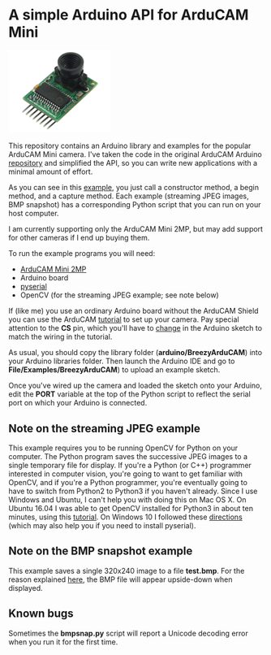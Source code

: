 # A simple Arduino API for ArduCAM Mini

<img src="image.png" width=200>

This repository contains an Arduino library and examples for the popular ArduCAM Mini camera. 
I've taken the code in the original ArduCAM Arduino [repository](https://github.com/ArduCAM/Arduino) 
and simplified the API, so you can write new applications with a minimal amount of effort.  

As you can see in this 
<a href="https://github.com/simondlevy/BreezyArduCAM/blob/master/examples/JPEGStream/JPEGStream.ino#L27-L45">
example</a>,
you just call a constructor method, a begin method, and a capture method.
Each example
(streaming JPEG images, BMP snapshot) has a corresponding Python script that you can run on your host 
computer.

I am currently supporting only the ArduCAM Mini 2MP, but may add support for other cameras if I end
up buying them.

To run the example programs you will need:

<ul>
<li> <a href="http://www.arducam.com/tag/arducam-mini">ArduCAM Mini 2MP</a>
<li> Arduino board
<li> <a href="https://pypi.python.org/pypi/pyserial">pyserial</a>
<li> OpenCV (for the streaming JPEG example; see note below)
</ul>

If (like me) you use an ordinary Arduino board without the ArduCAM Shield you can use the ArduCAM 
[tutorial](http://www.arducam.com/knowledge-base/category/tutorial/arduino/) to set up your camera.
Pay special attention to the <b>CS</b> pin, which you'll have to 
[change](http://www.arducam.com/wp-content/uploads/2017/06/cs.jpg) in the Arduino
sketch to match the wiring in the tutorial.

As usual, you should copy the library folder (<b>arduino/BreezyArduCAM</b>) into your Arduino libraries folder.
Then launch the Arduino IDE and go to <b>File/Examples/BreezyArduCAM</b>) to upload an example sketch.

Once you've wired up the camera and loaded the sketch onto your Arduino, edit the <b>PORT</b> variable
at the top of the Python script to reflect the serial port on which your Arduino is connected.

<h2>Note on the streaming JPEG example</h2>

This example requires you to be running OpenCV for Python on your computer.  The Python program saves the
successive JPEG images to a single temporary file for display.  If you're a
Python (or C++) programmer interested in computer vision, you're going to want
to get familiar with OpenCV, and if you're a Python programmer, you're
eventually going to have to switch from Python2 to Python3 if you haven't
already.  Since I use Windows and Ubuntu, I can't help you with doing this on
Mac OS X.  On Ubuntu 16.04 I was able to get OpenCV installed for Python3 in
about ten minutes, using this
[tutorial](http://cyaninfinite.com/tutorials/installing-opencv-in-ubuntu-for-python-3/).
On Windows 10 I followed these
[directions](https://www.solarianprogrammer.com/2016/09/17/install-opencv-3-with-python-3-on-windows/)
(which may also help you if you need to install pyserial).

<h2>Note on the BMP snapshot example</h2>

This example saves a single 320x240 image to a file <b>test.bmp</b>.  For the reason explained 
[here](https://stackoverflow.com/questions/8346115/why-are-bmps-stored-upside-down), 
the BMP file will appear upside-down when displayed.

<h2>Known bugs</h2>

Sometimes the <b>bmpsnap.py</b> script will report a Unicode decoding error when you run it for the first time.
